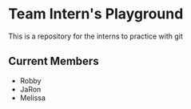 # Team Intern's Playground

This is a repository for the interns to practice with git

## Current Members

- Robby
- JaRon
- Melissa
